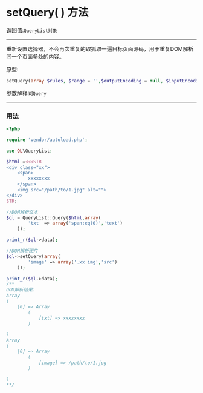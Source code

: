 # setQuery( ) 方法

返回值:`QueryList对象`

---

重新设置选择器，不会再次重复的取抓取一遍目标页面源码，用于重复DOM解析同一个页面多处的内容。

原型:
```php
setQuery(array $rules, $range = '',$outputEncoding = null, $inputEncoding = null,$removeHead = false)
```

参数解释同`Query`

---
### 用法
```php
<?php

require 'vendor/autoload.php';

use QL\QueryList;

$html =<<<STR
<div class="xx">
    <span>
        xxxxxxxx
    </span>
    <img src="/path/to/1.jpg" alt="">
</div>
STR;

//DOM解析文本
$ql = QueryList::Query($html,array(
        'txt' => array('span:eq(0)','text')
    ));

print_r($ql->data);

//DOM解析图片
$ql->setQuery(array(
        'image' => array('.xx img','src') 
    ));

print_r($ql->data);
/**
DOM解析结果:
Array
(
    [0] => Array
        (
            [txt] => xxxxxxxx
        )

)
Array
(
    [0] => Array
        (
            [image] => /path/to/1.jpg
        )

)
**/
```
